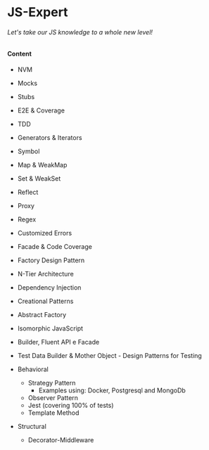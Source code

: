 # JS-Expert

###### Let's take our JS knowledge to a whole new level!

#### Content

- NVM
- Mocks
- Stubs
- E2E & Coverage
- TDD

- Generators & Iterators
- Symbol
- Map & WeakMap
- Set & WeakSet
- Reflect
- Proxy

- Regex
- Customized Errors

- Facade & Code Coverage

- Factory Design Pattern
- N-Tier Architecture
- Dependency Injection 
- Creational Patterns

- Abstract Factory
- Isomorphic JavaScript

- Builder, Fluent API e Facade
- Test Data Builder & Mother Object - Design Patterns for Testing

- Behavioral
    - Strategy Pattern 
        - Examples using: Docker, Postgresql and MongoDb
    - Observer Pattern
    - Jest (covering 100% of tests)
    - Template Method
- Structural
    - Decorator-Middleware